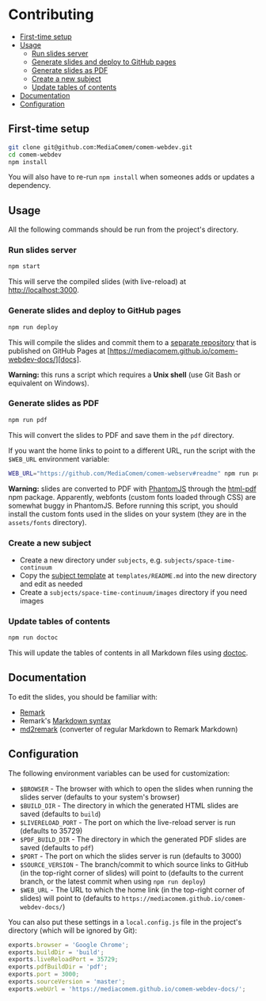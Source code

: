 # Contributing

<!-- START doctoc generated TOC please keep comment here to allow auto update -->
<!-- DON'T EDIT THIS SECTION, INSTEAD RE-RUN doctoc TO UPDATE -->


- [First-time setup](#first-time-setup)
- [Usage](#usage)
  - [Run slides server](#run-slides-server)
  - [Generate slides and deploy to GitHub pages](#generate-slides-and-deploy-to-github-pages)
  - [Generate slides as PDF](#generate-slides-as-pdf)
  - [Create a new subject](#create-a-new-subject)
  - [Update tables of contents](#update-tables-of-contents)
- [Documentation](#documentation)
- [Configuration](#configuration)

<!-- END doctoc generated TOC please keep comment here to allow auto update -->



## First-time setup

```bash
git clone git@github.com:MediaComem/comem-webdev.git
cd comem-webdev
npm install
```

You will also have to re-run `npm install` when someones adds or updates a dependency.



## Usage

All the following commands should be run from the project's directory.

### Run slides server

```bash
npm start
```

This will serve the compiled slides (with live-reload) at [http://localhost:3000](http://localhost:3000).

### Generate slides and deploy to GitHub pages

```bash
npm run deploy
```

This will compile the slides and commit them to a [separate repository][docs-repo] that is published on GitHub Pages at [https://mediacomem.github.io/comem-webdev-docs/][docs].

**Warning:** this runs a script which requires a **Unix shell** (use Git Bash or equivalent on Windows).

### Generate slides as PDF

```bash
npm run pdf
```

This will convert the slides to PDF and save them in the `pdf` directory.

If you want the home links to point to a different URL, run the script with the `$WEB_URL` environment variable:

```bash
WEB_URL="https://github.com/MediaComem/comem-webserv#readme" npm run pdf
```

**Warning:** slides are converted to PDF with [PhantomJS][phantomjs] through the [html-pdf][html-pdf] npm package.
Apparently, webfonts (custom fonts loaded through CSS) are somewhat buggy in PhantomJS.
Before running this script, you should install the custom fonts used in the slides on your system (they are in the `assets/fonts` directory).

### Create a new subject

* Create a new directory under `subjects`, e.g. `subjects/space-time-continuum`
* Copy the [subject template][subject-template] at `templates/README.md` into the new directory and edit as needed
* Create a `subjects/space-time-continuum/images` directory if you need images

### Update tables of contents

```bash
npm run doctoc
```

This will update the tables of contents in all Markdown files using [doctoc][doctoc].



## Documentation

To edit the slides, you should be familiar with:

* [Remark][remark]
* Remark's [Markdown syntax][remark-syntax]
* [md2remark][md2remark] (converter of regular Markdown to Remark Markdown)



## Configuration

The following environment variables can be used for customization:

* `$BROWSER` - The browser with which to open the slides when running the slides server (defaults to your system's browser)
* `$BUILD_DIR` - The directory in which the generated HTML slides are saved (defaults to `build`)
* `$LIVERELOAD_PORT` - The port on which the live-reload server is run (defaults to 35729)
* `$PDF_BUILD_DIR` - The directory in which the generated PDF slides are saved (defaults to `pdf`)
* `$PORT` - The port on which the slides server is run (defaults to 3000)
* `$SOURCE_VERSION` - The branch/commit to which source links to GitHub (in the top-right corner of slides) will point to (defaults to the current branch, or the latest commit when using `npm run deploy`)
* `$WEB_URL` - The URL to which the home link (in the top-right corner of slides) will point to (defaults to `https://mediacomem.github.io/comem-webdev-docs/`)

You can also put these settings in a `local.config.js` file in the project's directory (which will be ignored by Git):

```js
exports.browser = 'Google Chrome';
exports.buildDir = 'build';
exports.liveReloadPort = 35729;
exports.pdfBuildDir = 'pdf';
exports.port = 3000;
exports.sourceVersion = 'master';
exports.webUrl = 'https://mediacomem.github.io/comem-webdev-docs/';
```



[docs]: https://mediacomem.github.io/comem-webdev-docs/
[docs-repo]: https://github.com/MediaComem/comem-webdev-docs
[doctoc]: https://github.com/thlorenz/doctoc
[html-pdf]: https://www.npmjs.com/package/html-pdf
[md2remark]: https://github.com/AlphaHydrae/md2remark#md2remark
[phantomjs]: http://phantomjs.org
[remark]: https://remarkjs.com
[remark-syntax]: https://github.com/gnab/remark/wiki/Markdown
[subject-template]: templates/README.md
